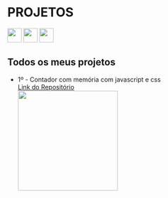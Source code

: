 # PROJETOS
<a href="https://www.linkedin.com/in/imerik1/"><img src="https://image.flaticon.com/icons/png/512/174/174857.png" width="32"></a>
<a href="https://www.twitch.tv/eker1"><img src="https://pngimg.com/uploads/twitch/twitch_PNG49.png" width="32"></a>
<a href="https://www.youtube.com/channel/UCK6ma51tX_xvk47cMZPaaMA?view_as=subscriber"><img src="https://juniorsilveira.com.br/wp-content/uploads/2019/03/youtube-logo-in-png-26.png" width="32"></a>

## Todos os meus projetos

- 1º - Contador com memória com javascript e css
  <a href="https://github.com/imerik1/contador"> <br>Link do Repositório</a> <br>
  <img src="https://media.giphy.com/media/34u4LKVt6lF2Po35p0/giphy.gif" width="225px">
